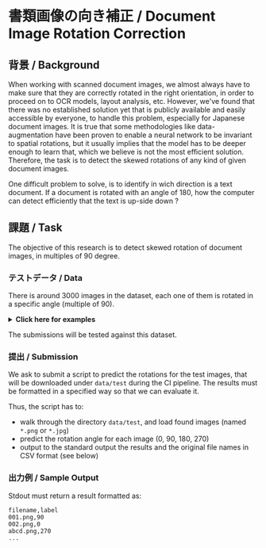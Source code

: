# 書類画像の向き補正 / Document Image Rotation Correction

## 背景 / Background

When working with scanned document images, we almost always have to make sure that they are correctly rotated in the right orientation, in order to proceed on to OCR models, layout analysis, etc. However, we've found that there was no established solution yet that is publicly available and easily accessible by everyone, to handle this problem, especially for Japanese document images. It is true that some methodologies like data-augmentation have been proven to enable a neural network to be invariant to spatial rotations, but it usually implies that the model has to be deeper enough to learn that, which we believe is not the most efficient solution. Therefore, the task is to detect the skewed rotations of any kind of given document images.

One difficult problem to solve, is to identify in wich direction is a text document. If a document is rotated with an angle of 180, how the computer can detect efficiently that the text is up-side down ?

## 課題 / Task

The objective of this research is to detect skewed rotation of document images, in multiples of 90 degree.

### テストデータ / Data

There is around 3000 images in the dataset, each one of them is rotated in a specific angle (multiple of 90).

<details>
 <summary><b>Click here for examples</b></summary>
 <br>

Label: `0`

<img height="700" width="500" src="https://user-images.githubusercontent.com/20988826/72118472-923eff80-3394-11ea-9b0c-83853e2a78ea.jpg" />

Label: `90`

<img height="400" width="520" src="https://user-images.githubusercontent.com/20988826/72118615-01b4ef00-3395-11ea-8d28-8c5fbe81d9e2.jpg"></img>


Label: `180`

<img height="400" width="520" src="https://user-images.githubusercontent.com/20988826/72118949-32495880-3396-11ea-99a6-7b409061637e.jpg"></img>

Label: `270`

<img height="400" width="520" src="https://user-images.githubusercontent.com/20988826/72118101-74bd6600-3393-11ea-9911-171699e7059f.jpg"></img>

</details>

The submissions will be tested against this dataset.

### 提出 / Submission

We ask to submit a script to predict the rotations for the test images, that will be downloaded under `data/test` during the CI pipeline. The results must be formatted in a specified way so that we can evaluate it.

Thus, the script has to:

 - walk through the directory `data/test`, and load found images (named `*.png` or `*.jpg`)
 - predict the rotation angle for each image (0, 90, 180, 270)
 - output to the standard output the results and the original file names in CSV format (see below)

### 出力例 / Sample Output

Stdout must return a result formatted as:
```csv
filename,label
001.png,90
002.png,0
abcd.png,270
...
```
